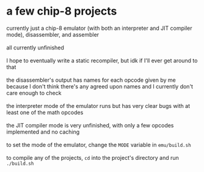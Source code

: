 # a few chip-8 projects

currently just a chip-8 emulator (with both an interpreter and JIT compiler mode), disassembler, and assembler<br><br>
all currently unfinished<br><br>
I hope to eventually write a static recompiler, but idk if I'll ever get around to that<br><br>
the disassembler's output has names for each opcode given by me because I don't think there's any agreed upon names and I currently don't care enough to check<br><br>
the interpreter mode of the emulator runs but has very clear bugs with at least one of the math opcodes<br><br>
the JIT compiler mode is very unfinished, with only a few opcodes implemented and no caching<br><br>
to set the mode of the emulator, change the `MODE` variable in `emu/build.sh`<br><br>
to compile any of the projects, `cd` into the project's directory and run `./build.sh`<br><br>
